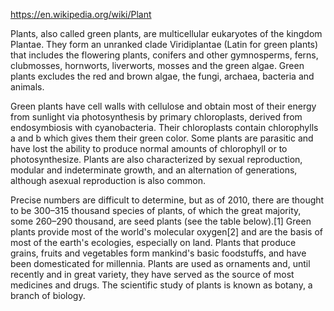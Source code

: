 https://en.wikipedia.org/wiki/Plant

Plants, also called green plants, are multicellular eukaryotes of the kingdom Plantae. They form an unranked clade Viridiplantae (Latin for green plants) that includes the flowering plants, conifers and other gymnosperms, ferns, clubmosses, hornworts, liverworts, mosses and the green algae. Green plants excludes the red and brown algae, the fungi, archaea, bacteria and animals.

Green plants have cell walls with cellulose and obtain most of their energy from sunlight via photosynthesis by primary chloroplasts, derived from endosymbiosis with cyanobacteria. Their chloroplasts contain chlorophylls a and b which gives them their green color. Some plants are parasitic and have lost the ability to produce normal amounts of chlorophyll or to photosynthesize. Plants are also characterized by sexual reproduction, modular and indeterminate growth, and an alternation of generations, although asexual reproduction is also common.

Precise numbers are difficult to determine, but as of 2010, there are thought to be 300–315 thousand species of plants, of which the great majority, some 260–290 thousand, are seed plants (see the table below).[1] Green plants provide most of the world's molecular oxygen[2] and are the basis of most of the earth's ecologies, especially on land. Plants that produce grains, fruits and vegetables form mankind's basic foodstuffs, and have been domesticated for millennia. Plants are used as ornaments and, until recently and in great variety, they have served as the source of most medicines and drugs. The scientific study of plants is known as botany, a branch of biology.
